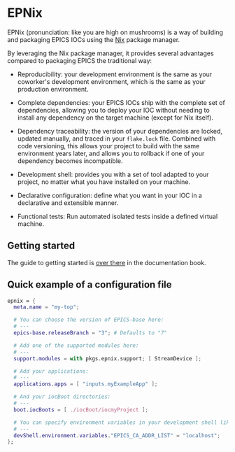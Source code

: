 # EPNix

EPNix (pronunciation: like you are high on mushrooms) is a way of building and
packaging EPICS IOCs using the [Nix] package manager.

By leveraging the Nix package manager, it provides several advantages compared
to packaging EPICS the traditional way:

- Reproducibility: your development environment is the same as your coworker's
  development environment, which is the same as your production
  environment.

- Complete dependencies: your EPICS IOCs ship with the complete set of
  dependencies, allowing you to deploy your IOC without needing to install any
  dependency on the target machine (except for Nix itself).

- Dependency traceability: the version of your dependencies are locked, updated
  manually, and traced in your `flake.lock` file. Combined with code
  versioning, this allows your project to build with the same environment years
  later, and allows you to rollback if one of your dependency becomes
  incompatible.

- Development shell: provides you with a set of tool adapted to your project,
  no matter what you have installed on your machine.

- Declarative configuration: define what you want in your IOC in a declarative
  and extensible manner.

- Functional tests: Run automated isolated tests inside a defined virtual
  machine.

[Nix]: <https://nixos.org/guides/how-nix-works.html>

## Getting started

The guide to getting started is [over there](./doc/src/getting-started.md) in
the documentation book.

## Quick example of a configuration file

```nix
epnix = {
  meta.name = "my-top";

  # You can choose the version of EPICS-base here:
  # ---
  epics-base.releaseBranch = "3"; # Defaults to "7"

  # Add one of the supported modules here:
  # ---
  support.modules = with pkgs.epnix.support; [ StreamDevice ];

  # Add your applications:
  # ---
  applications.apps = [ "inputs.myExampleApp" ];

  # And your iocBoot directories:
  # ---
  boot.iocBoots = [ ./iocBoot/iocmyProject ];

  # You can specify environment variables in your development shell like this:
  # ---
  devShell.environment.variables."EPICS_CA_ADDR_LIST" = "localhost";
};
```
